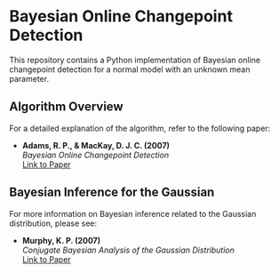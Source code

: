 # Bayesian Online Changepoint Detection

This repository contains a Python implementation of Bayesian online changepoint detection for a normal model with an unknown mean parameter.

## Algorithm Overview

For a detailed explanation of the algorithm, refer to the following paper:

- **Adams, R. P., & MacKay, D. J. C. (2007)**  
  *Bayesian Online Changepoint Detection*  
  [Link to Paper](https://arxiv.org/abs/0710.3742)

## Bayesian Inference for the Gaussian

For more information on Bayesian inference related to the Gaussian distribution, please see:

- **Murphy, K. P. (2007)**  
  *Conjugate Bayesian Analysis of the Gaussian Distribution*  
  [Link to Paper](https://www.cs.ubc.ca/~murphyk/Papers/bayesGauss.pdf)
